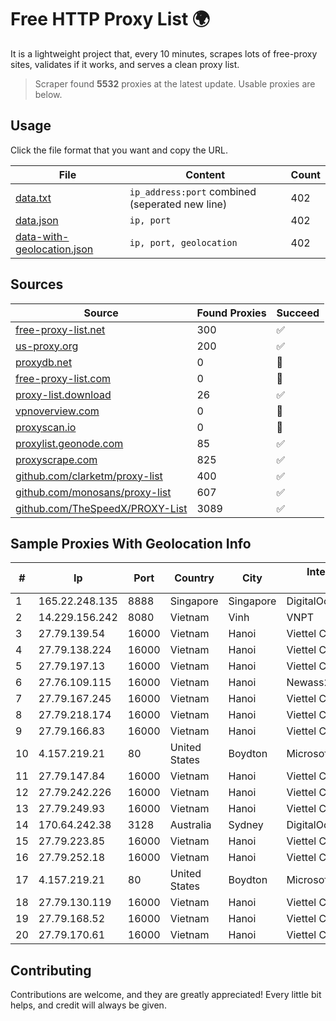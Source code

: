 
# Free HTTP Proxy List 🌍

It is a lightweight project that, every 10 minutes, scrapes lots of free-proxy sites, validates if it works, and serves a clean proxy list.


> Scraper found **5532** proxies at the latest update. Usable proxies are below.

## Usage

Click the file format that you want and copy the URL.


|File|Content|Count|
|----|-------|-----|
|[data.txt](https://raw.githubusercontent.com/themiralay/Proxy-List-World/master/data.txt)|`ip_address:port` combined (seperated new line)|402|
|[data.json](https://raw.githubusercontent.com/themiralay/Proxy-List-World/master/data.json)|`ip, port`|402|
|[data-with-geolocation.json](https://raw.githubusercontent.com/themiralay/Proxy-List-World/master/data-with-geolocation.json)|`ip, port, geolocation`|402|

## Sources

|Source|Found Proxies|Succeed|
|------|-------------|-------|
|[free-proxy-list.net](https://free-proxy-list.net)|300|✅|
|[us-proxy.org](https://www.us-proxy.org)|200|✅|
|[proxydb.net](http://proxydb.net)|0|🚫|
|[free-proxy-list.com](https://free-proxy-list.com/?page=&port=&type%5B%5D=http&type%5B%5D=https&up_time=0&search=Search)|0|🚫|
|[proxy-list.download](https://www.proxy-list.download/HTTP)|26|✅|
|[vpnoverview.com](https://vpnoverview.com/privacy/anonymous-browsing/free-proxy-servers)|0|🚫|
|[proxyscan.io](https://www.proxyscan.io)|0|🚫|
|[proxylist.geonode.com](https://proxylist.geonode.com/api/proxy-list?limit=300&page=1&sort_by=lastChecked&sort_type=desc&protocols=http,https)|85|✅|
|[proxyscrape.com](https://api.proxyscrape.com/v2/?request=displayproxies&protocol=http&timeout=10000&country=all&ssl=all&anonymity=all)|825|✅|
|[github.com/clarketm/proxy-list](https://raw.githubusercontent.com/clarketm/proxy-list/master/proxy-list-raw.txt)|400|✅|
|[github.com/monosans/proxy-list](https://raw.githubusercontent.com/monosans/proxy-list/main/proxies/http.txt)|607|✅|
|[github.com/TheSpeedX/PROXY-List](https://raw.githubusercontent.com/TheSpeedX/PROXY-List/master/http.txt)|3089|✅|


## Sample Proxies With Geolocation Info

|#|Ip|Port|Country|City|Internet Service Provider|
|-|--|----|-------|----|-------------------------|
|1|165.22.248.135|8888|Singapore|Singapore|DigitalOcean, LLC|
|2|14.229.156.242|8080|Vietnam|Vinh|VNPT|
|3|27.79.139.54|16000|Vietnam|Hanoi|Viettel Corporation|
|4|27.79.138.224|16000|Vietnam|Hanoi|Viettel Corporation|
|5|27.79.197.13|16000|Vietnam|Hanoi|Viettel Corporation|
|6|27.76.109.115|16000|Vietnam|Hanoi|Newass2011xDSLHCMC|
|7|27.79.167.245|16000|Vietnam|Hanoi|Viettel Corporation|
|8|27.79.218.174|16000|Vietnam|Hanoi|Viettel Corporation|
|9|27.79.166.83|16000|Vietnam|Hanoi|Viettel Corporation|
|10|4.157.219.21|80|United States|Boydton|Microsoft Corporation|
|11|27.79.147.84|16000|Vietnam|Hanoi|Viettel Corporation|
|12|27.79.242.226|16000|Vietnam|Hanoi|Viettel Corporation|
|13|27.79.249.93|16000|Vietnam|Hanoi|Viettel Corporation|
|14|170.64.242.38|3128|Australia|Sydney|DigitalOcean, LLC|
|15|27.79.223.85|16000|Vietnam|Hanoi|Viettel Corporation|
|16|27.79.252.18|16000|Vietnam|Hanoi|Viettel Corporation|
|17|4.157.219.21|80|United States|Boydton|Microsoft Corporation|
|18|27.79.130.119|16000|Vietnam|Hanoi|Viettel Corporation|
|19|27.79.168.52|16000|Vietnam|Hanoi|Viettel Corporation|
|20|27.79.170.61|16000|Vietnam|Hanoi|Viettel Corporation|



## Contributing

Contributions are welcome, and they are greatly appreciated! Every
little bit helps, and credit will always be given.

